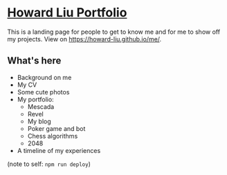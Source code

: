 # [Howard Liu Portfolio](https://howard-liu.github.io/me/)

This is a landing page for people to get to know me and for me to show off my projects. View on https://howard-liu.github.io/me/.

## What's here

- Background on me
- My CV
- Some cute photos
- My portfolio:
  - Mescada
  - Revel
  - My blog
  - Poker game and bot
  - Chess algorithms
  - 2048
- A timeline of my experiences


(note to self: `npm run deploy`)
